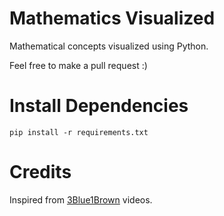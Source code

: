 # Mathematics Visualized

Mathematical concepts visualized using Python.

Feel free to make a pull request :)

# Install Dependencies

```
pip install -r requirements.txt
```

# Credits

Inspired from [3Blue1Brown](https://www.youtube.com/channel/UCYO_jab_esuFRV4b17AJtAw) videos.